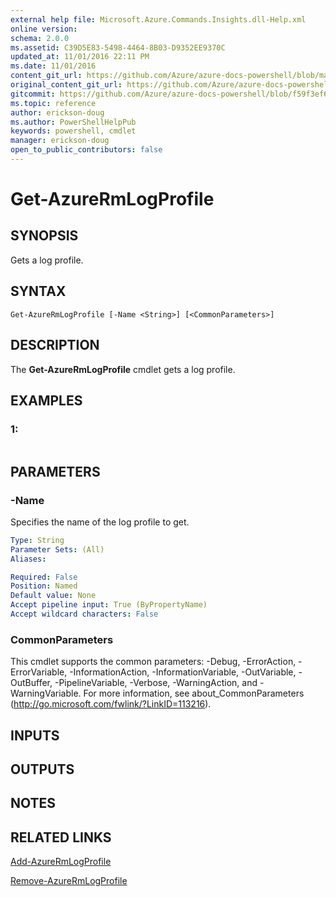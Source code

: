 ```yaml
---
external help file: Microsoft.Azure.Commands.Insights.dll-Help.xml
online version:
schema: 2.0.0
ms.assetid: C39D5E83-5498-4464-8B03-D9352EE9370C
updated_at: 11/01/2016 22:11 PM
ms.date: 11/01/2016
content_git_url: https://github.com/Azure/azure-docs-powershell/blob/master/azureps-cmdlets-docs/ResourceManager/AzureRM.Insights/v1.0.12/Get-AzureRmLogProfile.md
original_content_git_url: https://github.com/Azure/azure-docs-powershell/blob/master/azureps-cmdlets-docs/ResourceManager/AzureRM.Insights/v1.0.12/Get-AzureRmLogProfile.md
gitcommit: https://github.com/Azure/azure-docs-powershell/blob/f59f3ef60bc592383812213e69fd77ba950759ed
ms.topic: reference
author: erickson-doug
ms.author: PowerShellHelpPub
keywords: powershell, cmdlet
manager: erickson-doug
open_to_public_contributors: false
---
```


# Get-AzureRmLogProfile

## SYNOPSIS
Gets a log profile.

## SYNTAX

```
Get-AzureRmLogProfile [-Name <String>] [<CommonParameters>]
```

## DESCRIPTION
The **Get-AzureRmLogProfile** cmdlet gets a log profile.

## EXAMPLES

### 1:
```

```

## PARAMETERS

### -Name
Specifies the name of the log profile to get.

```yaml
Type: String
Parameter Sets: (All)
Aliases: 

Required: False
Position: Named
Default value: None
Accept pipeline input: True (ByPropertyName)
Accept wildcard characters: False
```

### CommonParameters
This cmdlet supports the common parameters: -Debug, -ErrorAction, -ErrorVariable, -InformationAction, -InformationVariable, -OutVariable, -OutBuffer, -PipelineVariable, -Verbose, -WarningAction, and -WarningVariable. For more information, see about_CommonParameters (http://go.microsoft.com/fwlink/?LinkID=113216).

## INPUTS

## OUTPUTS

## NOTES

## RELATED LINKS

[Add-AzureRmLogProfile](./Add-AzureRmLogProfile.md)

[Remove-AzureRmLogProfile](./Remove-AzureRmLogProfile.md)


